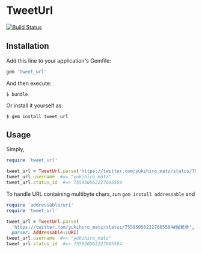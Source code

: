 TweetUrl
===

[![Build Status](https://travis-ci.org/announce/tweet_url.svg?branch=master)](https://travis-ci.org/announce/tweet_url)

## Installation

Add this line to your application's Gemfile:

```ruby
gem 'tweet_url'
```

And then execute:

    $ bundle

Or install it yourself as:

    $ gem install tweet_url

## Usage

Simply,

```rb
require 'tweet_url'

tweet_url = TweetUrl.parse('https://twitter.com/yukihiro_matz/status/755950562227605504')
tweet_url.username  #=> "yukihiro_matz"
tweet_url.status_id  #=> 755950562227605504
```

To handle URL containing multibyte chars, run `gem install addressable` and

```rb
require 'addressable/uri'
require 'tweet_url'

tweet_url = TweetUrl.parse(
  'https://twitter.com/yukihiro_matz/status/755950562227605504#尾骶骨',
  parser: Addressable::URI)
tweet_url.username  #=> "yukihiro_matz"
tweet_url.status_id  #=> 755950562227605504
```
